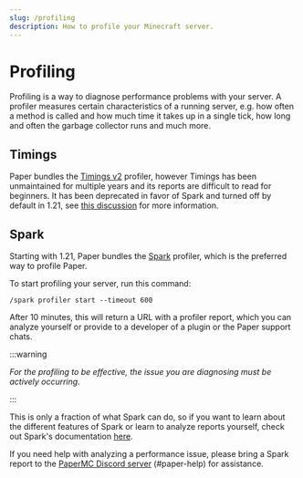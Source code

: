```yaml
---
slug: /profiling
description: How to profile your Minecraft server.
---
```


# Profiling

Profiling is a way to diagnose performance problems with your server.
A profiler measures certain characteristics of a running server, e.g. how often a method is called
and how much time it takes up in a single tick, how long and often the garbage collector runs and much more.

## Timings

Paper bundles the [Timings v2](https://timings.aikar.co/) profiler, however Timings has been unmaintained
for multiple years and its reports are difficult to read for beginners. It has been deprecated in favor of
Spark and turned off by default in 1.21, see [this discussion](https://github.com/PaperMC/Paper/discussions/10565)
for more information.

## Spark

Starting with 1.21, Paper bundles the [Spark](https://spark.lucko.me/) profiler, which is the preferred way
to profile Paper.

To start profiling your server, run this command:
```
/spark profiler start --timeout 600
```

After 10 minutes, this will return a URL with a profiler report, which you can analyze yourself or provide
to a developer of a plugin or the Paper support chats.

:::warning

_For the profiling to be effective, the issue you are diagnosing must be actively occurring._

:::

This is only a fraction of what Spark can do, so if you want to learn about the different features of Spark
or learn to analyze reports yourself, check out Spark's documentation [here](https://spark.lucko.me/docs/).

If you need help with analyzing a performance issue, please bring a Spark report to the
[PaperMC Discord server](https://discord.gg/PaperMC) (#paper-help) for assistance.

